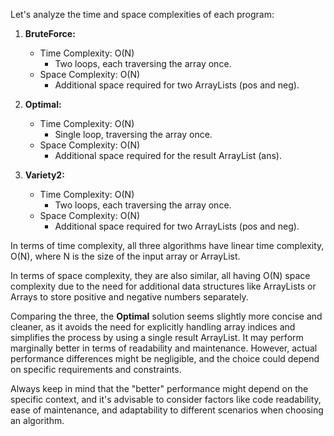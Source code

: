 Let's analyze the time and space complexities of each program:

1. **BruteForce:**

   - Time Complexity: O(N)
     - Two loops, each traversing the array once.
   - Space Complexity: O(N)
     - Additional space required for two ArrayLists (pos and neg).

2. **Optimal:**

   - Time Complexity: O(N)
     - Single loop, traversing the array once.
   - Space Complexity: O(N)
     - Additional space required for the result ArrayList (ans).

3. **Variety2:**
   - Time Complexity: O(N)
     - Two loops, each traversing the array once.
   - Space Complexity: O(N)
     - Additional space required for two ArrayLists (pos and neg).

In terms of time complexity, all three algorithms have linear time complexity, O(N), where N is the size of the input array or ArrayList.

In terms of space complexity, they are also similar, all having O(N) space complexity due to the need for additional data structures like ArrayLists or Arrays to store positive and negative numbers separately.

Comparing the three, the **Optimal** solution seems slightly more concise and cleaner, as it avoids the need for explicitly handling array indices and simplifies the process by using a single result ArrayList. It may perform marginally better in terms of readability and maintenance. However, actual performance differences might be negligible, and the choice could depend on specific requirements and constraints.

Always keep in mind that the "better" performance might depend on the specific context, and it's advisable to consider factors like code readability, ease of maintenance, and adaptability to different scenarios when choosing an algorithm.
